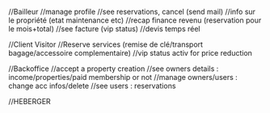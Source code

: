 //Bailleur
//manage profile
//see reservations, cancel (send mail)
//info sur le propriété (etat maintenance etc)
//recap finance revenu (reservation pour le mois+total)
//see facture (vip status)
//devis temps réel



//Client Visitor
//Reserve services (remise de clé/transport bagage/accessoire complementaire)
//vip status activ for price reduction




//Backoffice
//accept a property creation
//see owners details : income/properties/paid membership or not
//manage owners/users : change acc infos/delete
//see users : reservations




//HEBERGER